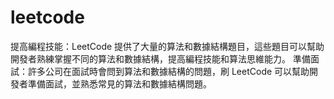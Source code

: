 # leetcode
提高編程技能：LeetCode 提供了大量的算法和數據結構題目，這些題目可以幫助開發者熟練掌握不同的算法和數據結構，提高編程技能和算法思維能力。  準備面試：許多公司在面試時會問到算法和數據結構的問題，刷 LeetCode 可以幫助開發者準備面試，並熟悉常見的算法和數據結構問題。 
